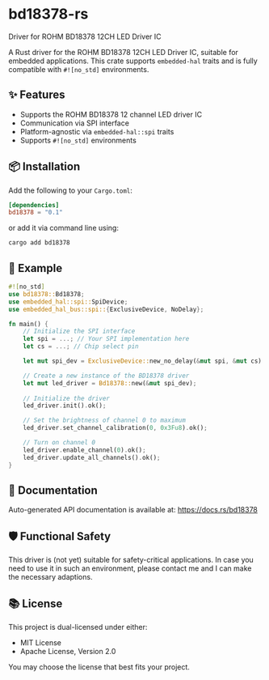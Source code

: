 # bd18378-rs
Driver for ROHM BD18378 12CH LED Driver IC

A Rust driver for the ROHM BD18378 12CH LED Driver IC, suitable for embedded applications. 
This crate supports `embedded-hal` traits and is fully compatible with `#![no_std]` environments.

## ✨ Features

- Supports the ROHM BD18378 12 channel LED driver IC
- Communication via SPI interface 
- Platform-agnostic via `embedded-hal::spi` traits
- Supports `#![no_std]` environments

## 📦 Installation

Add the following to your `Cargo.toml`:

```toml
[dependencies]
bd18378 = "0.1"
```

or add it via command line using:

```bash
cargo add bd18378
```

## 🔮 Example

```rust
#![no_std]
use bd18378::Bd18378;
use embedded_hal::spi::SpiDevice;
use embedded_hal_bus::spi::{ExclusiveDevice, NoDelay};

fn main() {
    // Initialize the SPI interface
    let spi = ...; // Your SPI implementation here
    let cs = ...; // Chip select pin

    let mut spi_dev = ExclusiveDevice::new_no_delay(&mut spi, &mut cs).unwrap();

    // Create a new instance of the BD18378 driver
    let mut led_driver = Bd18378::new(&mut spi_dev);
    
    // Initialize the driver
    led_driver.init().ok();

    // Set the brightness of channel 0 to maximum
    led_driver.set_channel_calibration(0, 0x3Fu8).ok();

    // Turn on channel 0
    led_driver.enable_channel(0).ok();
    led_driver.update_all_channels().ok();
}
```

## 📖 Documentation

Auto-generated API documentation is available at: https://docs.rs/bd18378

## 🛡️ Functional Safety

This driver is (not yet) suitable for safety-critical applications. In case you need to 
use it in such an environment, please contact me and I can make the necessary adaptions.

## 📚 License

This project is dual-licensed under either:

- MIT License
- Apache License, Version 2.0

You may choose the license that best fits your project.
